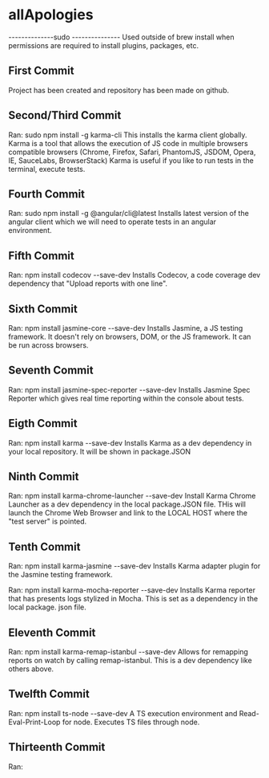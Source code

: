 # allApologies

--------------sudo ---------------
  Used outside of brew install when permissions are required to install plugins, packages, etc.

## First Commit 
  Project has been created and repository has been made on github.
  
## Second/Third Commit
  Ran: sudo npm install -g karma-cli
  This installs the karma client globally.  Karma is a tool that allows the execution of JS code in multiple browsers
     compatible browsers (Chrome, Firefox, Safari, PhantomJS, JSDOM, Opera, IE, SauceLabs, BrowserStack)
  Karma is useful if you like to run tests in the terminal, execute tests.
  
## Fourth Commit
  Ran: sudo npm install -g @angular/cli@latest
  Installs latest version of the angular client which we will need to operate tests in an angular environment.
  
## Fifth Commit
  Ran: npm install codecov --save-dev
  Installs Codecov, a code coverage dev dependency that "Upload reports with one line".
  
## Sixth Commit
  Ran: npm install jasmine-core --save-dev
  Installs Jasmine, a JS testing framework.  It doesn't rely on browsers, DOM, or the JS framework.  It can be run 
  across browsers.
  
## Seventh Commit
  Ran: npm install jasmine-spec-reporter --save-dev
  Installs Jasmine Spec Reporter which gives real time reporting within the console about tests.  
  
## Eigth Commit
  Ran: npm install karma --save-dev
  Installs Karma as a dev dependency in your local repository.  It will be shown in package.JSON

## Ninth Commit
  Ran: npm install karma-chrome-launcher --save-dev
  Install Karma Chrome Launcher as a dev dependency in the local package.JSON file.
  THis will launch the Chrome Web Browser and link to the LOCAL HOST where the "test server" is pointed.

## Tenth Commit
  Ran: npm install karma-jasmine --save-dev
  Installs Karma adapter plugin for the Jasmine testing framework.
  
  Ran: npm install karma-mocha-reporter --save-dev
  Installs Karma reporter that has presents logs stylized in Mocha.  This is set as a dependency in the local package.
  json file.
  
## Eleventh Commit
  Ran: npm install karma-remap-istanbul --save-dev
  Allows for remapping reports on watch by calling remap-istanbul.  This is a dev dependency like others above.
  
## Twelfth Commit 
  Ran: npm install ts-node --save-dev
  A TS execution environment and  Read-Eval-Print-Loop for node.  Executes TS files through node.
  
## Thirteenth Commit 
  Ran: 
